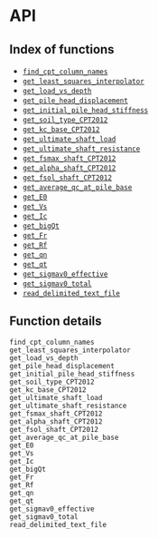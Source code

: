 # API

## Index of functions

- [`find_cpt_column_names`](@ref)
- [`get_least_squares_interpolator`](@ref)
- [`get_load_vs_depth`](@ref)
- [`get_pile_head_displacement`](@ref)
- [`get_initial_pile_head_stiffness`](@ref)
- [`get_soil_type_CPT2012`](@ref)
- [`get_kc_base_CPT2012`](@ref)
- [`get_ultimate_shaft_load`](@ref)
- [`get_ultimate_shaft_resistance`](@ref)
- [`get_fsmax_shaft_CPT2012`](@ref)
- [`get_alpha_shaft_CPT2012`](@ref)
- [`get_fsol_shaft_CPT2012`](@ref)
- [`get_average_qc_at_pile_base`](@ref)
- [`get_E0`](@ref)
- [`get_Vs`](@ref)
- [`get_Ic`](@ref)
- [`get_bigQt`](@ref)
- [`get_Fr`](@ref)
- [`get_Rf`](@ref)
- [`get_qn`](@ref)
- [`get_qt`](@ref)
- [`get_sigmav0_effective`](@ref)
- [`get_sigmav0_total`](@ref)
- [`read_delimited_text_file`](@ref)

## Function details

```@docs
find_cpt_column_names
get_least_squares_interpolator
get_load_vs_depth
get_pile_head_displacement
get_initial_pile_head_stiffness
get_soil_type_CPT2012
get_kc_base_CPT2012
get_ultimate_shaft_load
get_ultimate_shaft_resistance
get_fsmax_shaft_CPT2012
get_alpha_shaft_CPT2012
get_fsol_shaft_CPT2012
get_average_qc_at_pile_base
get_E0
get_Vs
get_Ic
get_bigQt
get_Fr
get_Rf
get_qn
get_qt
get_sigmav0_effective
get_sigmav0_total
read_delimited_text_file
```
